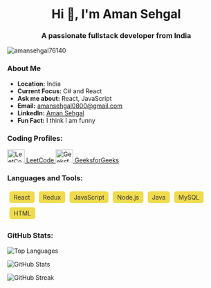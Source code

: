 <h1 align="center">Hi 👋, I'm Aman Sehgal</h1>
<h3 align="center">A passionate fullstack developer from India</h3>

<p align="left">
  <img src="https://komarev.com/ghpvc/?username=amansehgal76140&label=Profile%20views&color=0e75b6&style=flat" alt="amansehgal76140" />
</p>

### About Me
- **Location:** India
- **Current Focus:** C# and React
- **Ask me about:** React, JavaScript
- **Email:** amansehgal0800@gmail.com
- **LinkedIn:** [Aman Sehgal](https://linkedin.com/in/aman-sehgal-65a86019b)
- **Fun Fact:** I think I am funny

### Coding Profiles:
<p align="left">
  <a href="https://www.leetcode.com/amansehgal_14/" target="_blank">
    <img src="https://raw.githubusercontent.com/rahuldkjain/github-profile-readme-generator/master/src/images/icons/Social/leet-code.svg" alt="LeetCode" height="30" width="40" />
    LeetCode
  </a>
  <a href="https://auth.geeksforgeeks.org/user/sehgalaman901" target="blank">
    <img src="https://raw.githubusercontent.com/rahuldkjain/github-profile-readme-generator/master/src/images/icons/Social/geeks-for-geeks.svg" alt="GeeksforGeeks" height="30" width="40" />
    GeeksforGeeks
  </a>
</p>

### Languages and Tools:
<p align="left">
  <div style="display: flex; flex-wrap: wrap; align-items: center;">
    <div style="background-color: #f0db4f; color: #333; padding: 5px 10px; margin: 5px; border-radius: 5px;">
      React
    </div>
    <div style="background-color: #f0db4f; color: #333; padding: 5px 10px; margin: 5px; border-radius: 5px;">
      Redux
    </div>
    <div style="background-color: #f0db4f; color: #333; padding: 5px 10px; margin: 5px; border-radius: 5px;">
      JavaScript
    </div>
    <div style="background-color: #f0db4f; color: #333; padding: 5px 10px; margin: 5px; border-radius: 5px;">
      Node.js
    </div>
    <div style="background-color: #f0db4f; color: #333; padding: 5px 10px; margin: 5px; border-radius: 5px;">
      Java
    </div>
    <div style="background-color: #f0db4f; color: #333; padding: 5px 10px; margin: 5px; border-radius: 5px;">
      MySQL
    </div>
    <div style="background-color: #f0db4f; color: #333; padding: 5px 10px; margin: 5px; border-radius: 5px;">
      HTML
    </div>
    <!-- Add more languages and tools here with proper spacing and colored boxes -->
  </div>
</p>

### GitHub Stats:
<p align="left">
  <img src="https://github-readme-stats.vercel.app/api/top-langs?username=amansehgal76140&show_icons=true&locale=en&layout=compact" alt="Top Languages" />
</p>

<p align="left">
  <img src="https://github-readme-stats.vercel.app/api?username=amansehgal76140&show_icons=true&locale=en" alt="GitHub Stats" />
</p>

<p align="left">
  <img src="https://github-readme-streak-stats.herokuapp.com/?user=amansehgal76140&" alt="GitHub Streak" />
</p>
